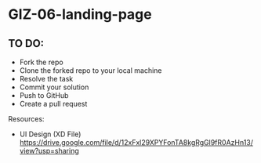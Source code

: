 # GIZ-06-landing-page
## TO DO:
* Fork the repo
* Clone the forked repo to your local machine
* Resolve the task
* Commit your solution
* Push to GitHub
* Create a pull request

Resources:
- UI Design (XD File)
https://drive.google.com/file/d/12xFxl29XPYFonTA8kgRgGl9fR0AzHn13/view?usp=sharing
